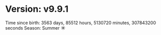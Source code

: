 # Version: v9.9.1
Time since birth: 3563 days, 85512 hours, 5130720 minutes, 307843200 seconds
Season: Summer ☀️
